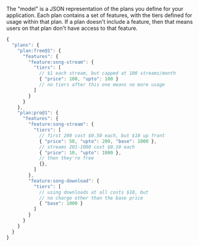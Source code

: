The "model" is a JSON representation of the plans you define for
your application. Each plan contains a set of features, with the
tiers defined for usage within that plan. If a plan doesn't
include a feature, then that means users on that plan don't have
access to that feature.

```js
{
  "plans": {
    "plan:free@1": {
      "features": {
        "feature:song-stream": {
          "tiers": [
            // $1 each stream, but capped at 100 streams/month
            { "price": 100, "upto": 100 }
            // no tiers after this one means no more usage
          ]
        }
      }
    },
    "plan:pro@1": {
      "features": {
        "feature:song-stream": {
          "tiers": [
            // first 200 cost $0.50 each, but $10 up front
            { "price": 50, "upto": 200, "base": 1000 },
            // streams 201-1000 cost $0.10 each
            { "price": 10, "upto": 1000 },
            // then they're free
            {},
          ]
        },
        "feature:song-download": {
          "tiers": [
            // using downloads at all costs $10, but
            // no charge other than the base price
            { "base": 1000 }
          ]
        }
      }
    }
  }
}
```
